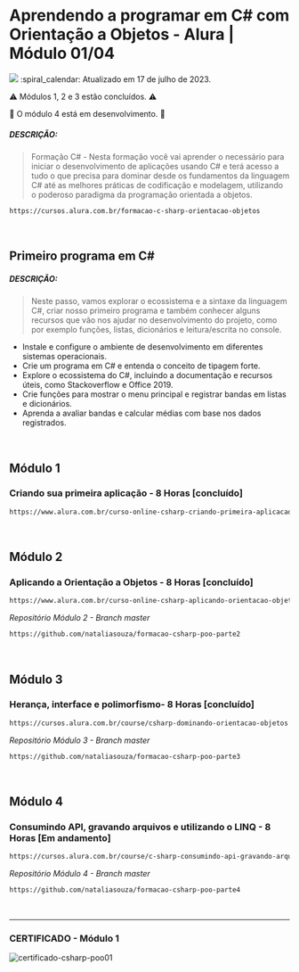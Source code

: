 # Aprendendo a programar em C# com Orientação a Objetos - Alura | Módulo 01/04

<img src="https://img.shields.io/static/v1?label=Formação CSharp-POO&message=ALURA&color=115EBC&style=for-the-badge"/>
:spiral_calendar: Atualizado em 17 de julho de 2023.

⚠️ Módulos 1, 2 e 3 estão concluídos. ⚠️

🚧 O módulo 4 está em desenvolvimento. 🚧 <br>

##### DESCRIÇÃO:
> Formação C# - Nesta formação você vai aprender o necessário para iniciar o desenvolvimento de aplicações usando C# e terá acesso a tudo o que precisa para dominar desde os fundamentos da linguagem C# até as melhores práticas de codificação e modelagem, utilizando o poderoso paradigma da programação orientada a objetos.

```bash
https://cursos.alura.com.br/formacao-c-sharp-orientacao-objetos
```
<br>

## Primeiro programa em C#
##### DESCRIÇÃO:
>Neste passo, vamos explorar o ecossistema e a sintaxe da linguagem C#, criar nosso primeiro programa e também conhecer alguns recursos que vão nos ajudar no desenvolvimento do projeto, como por exemplo funções, listas, dicionários e leitura/escrita no console.

* Instale e configure o ambiente de desenvolvimento em diferentes sistemas operacionais.
* Crie um programa em C# e entenda o conceito de tipagem forte.
* Explore o ecossistema do C#, incluindo a documentação e recursos úteis, como Stackoverflow e Office 2019.
* Crie funções para mostrar o menu principal e registrar bandas em listas e dicionários.
* Aprenda a avaliar bandas e calcular médias com base nos dados registrados.
<br>

## Módulo 1
### Criando sua primeira aplicação - 8 Horas [concluído]
```bash
https://www.alura.com.br/curso-online-csharp-criando-primeira-aplicacao
```
<br>

## Módulo 2 
### Aplicando a Orientação a Objetos - 8 Horas [concluído]
```bash
https://www.alura.com.br/curso-online-csharp-aplicando-orientacao-objetos
```
*Repositório Módulo 2 - Branch master*

```bash
https://github.com/nataliasouza/formacao-csharp-poo-parte2
```
<br>

## Módulo 3 
### Herança, interface e polimorfismo- 8 Horas [concluído]
```bash
https://cursos.alura.com.br/course/csharp-dominando-orientacao-objetos
```
*Repositório Módulo 3 - Branch master*

```bash
https://github.com/nataliasouza/formacao-csharp-poo-parte3
```
<br>

## Módulo 4 
### Consumindo API, gravando arquivos e utilizando o LINQ - 8 Horas [Em andamento]
```bash
https://cursos.alura.com.br/course/c-sharp-consumindo-api-gravando-arquivos-linq
```
*Repositório Módulo 4 - Branch master*

```bash
https://github.com/nataliasouza/formacao-csharp-poo-parte4
```
<br>

----

### CERTIFICADO - Módulo 1

![certificado-csharp-poo01](https://github.com/nataliasouza/formacao-csharp-poo/assets/13735095/0314390d-b889-4414-baa3-8e7cb1f7a0b1)
